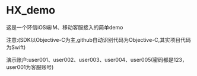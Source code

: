 # HX_demo
这是一个环信iOS端IM、移动客服接入的简单demo

注意:(SDK以Objective-C为主,github自动识别代码为Objective-C,其实项目代码为Swift)

演示账户:user001、user002、user003、user004、user005(密码都是123，user001为客服账号)
